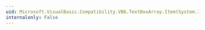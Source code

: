 ```yaml
---
uid: Microsoft.VisualBasic.Compatibility.VB6.TextBoxArray.Item(System.Int16)
internalonly: False
---
```

